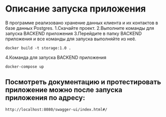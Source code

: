 # Описание запуска приложения
В программе реализовано хранение данных клиента и их контактов в базе данных Postgres.
1.Скачайте проект.
2.Выполните команды для запуска BACKEND приложения
3.Перейдите в папку BACKEND приложения и все команды для запуска выполняйте из неё.
```
docker build -t storage:1.0 .
```
4.Команда для запуска BACKEND приложения

```
docker-compose up
```
## Посмотреть документацию и протестировать приложение можно после запуска приложения по адресу:

```
http://localhost:8080/swagger-ui/index.html#/
```
